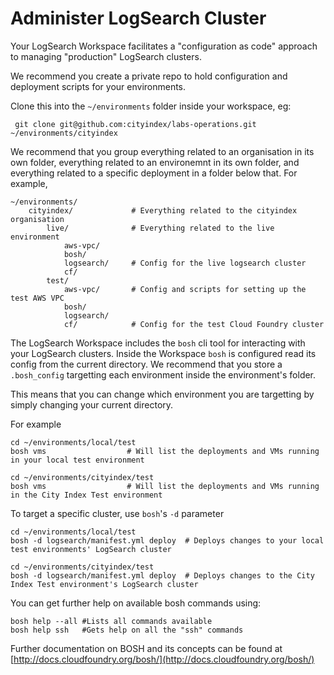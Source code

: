 # Administer LogSearch Cluster

Your LogSearch Workspace facilitates a "configuration as code" approach to managing "production" LogSearch clusters.

We recommend you create a private repo to hold configuration and deployment scripts for your environments.  

Clone this into the `~/environments` folder inside your workspace, eg:

     git clone git@github.com:cityindex/labs-operations.git ~/environments/cityindex

We recommend that you group everything related to an organisation in its own folder, everything related to an environemnt in its own folder, and everything related to a specific deployment in a folder below that.  For example, 

    ~/environments/
        cityindex/             # Everything related to the cityindex organisation
            live/              # Everything related to the live environment
                aws-vpc/
                bosh/
                logsearch/     # Config for the live logsearch cluster
                cf/
            test/
                aws-vpc/       # Config and scripts for setting up the test AWS VPC
                bosh/
                logsearch/
                cf/            # Config for the test Cloud Foundry cluster             

The LogSearch Workspace includes the `bosh` cli tool for interacting with your LogSearch clusters.  Inside the Workspace `bosh` is configured read its config from the current directory.  We recommend that you store a `.bosh_config` targetting each environment inside the environment's folder.

This means that you can change which environment you are targetting by simply changing your current directory.

For example

    cd ~/environments/local/test   
    bosh vms                  # Will list the deployments and VMs running in your local test environment

    cd ~/environments/cityindex/test   
    bosh vms                  # Will list the deployments and VMs running in the City Index Test environment


 To target a specific cluster, use `bosh`'s `-d` parameter

    cd ~/environments/local/test   
    bosh -d logsearch/manifest.yml deploy  # Deploys changes to your local test environments' LogSearch cluster

    cd ~/environments/cityindex/test   
    bosh -d logsearch/manifest.yml deploy  # Deploys changes to the City Index Test environment's LogSearch cluster

You can get further help on available bosh commands using:

    bosh help --all #Lists all commands available
    bosh help ssh   #Gets help on all the "ssh" commands

Further documentation on BOSH and its concepts can be found at [http://docs.cloudfoundry.org/bosh/](http://docs.cloudfoundry.org/bosh/)